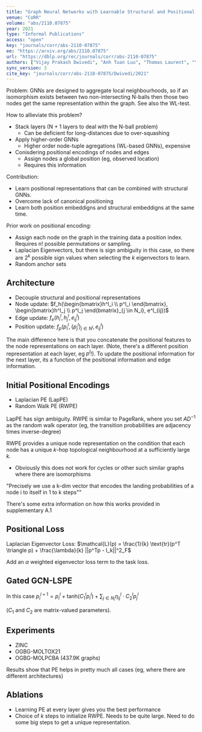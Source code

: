 ```yaml
---
title: "Graph Neural Networks with Learnable Structural and Positional Representations."
venue: "CoRR"
volume: "abs/2110.07875"
year: 2021
type: "Informal Publications"
access: "open"
key: "journals/corr/abs-2110-07875"
ee: "https://arxiv.org/abs/2110.07875"
url: "https://dblp.org/rec/journals/corr/abs-2110-07875"
authors: ["Vijay Prakash Dwivedi", "Anh Tuan Luu", "Thomas Laurent", "Yoshua Bengio", "Xavier Bresson"]
sync_version: 3
cite_key: "journals/corr/abs-2110-07875/Dwivedi/2021"
---
```


Problem: GNNs are designed to aggregate local neighbourhoods, so if an isomorphism exists between two non-intersecting N-balls then those two nodes get the same representation within the graph. See also the WL-test.

How to allieviate this problem?

 - Stack layers (N + 1 layers to deal with the N-ball problem)
	 - Can be deficient for long-distances due to over-squashing
 - Apply higher-order GNNs
	 - Higher order node-tuple agregations (WL-based GNNs), expensive
 - Conisdering positional encodings of nodes and edges
	 - Assign nodes a global position (eg, observed location)
	 - Requires this information

Contribution:
 - Learn positional representations that can be combined with structural GNNs.
 - Overcome lack of canonical positioning
 - Learn both position embeddigns and structural embeddigns at the same time.

Prior work on positional encoding:
 - Assign each node on the graph in the training data a position index. Requires n! possible permutations or sampling.
 - Laplacian Eigenvectors, but there is sign ambiguity in this case, so there are $2^k$ possible sign values when selecting the $k$ eigenvectors to learn.
 - Random anchor sets

## Architecture

* Decouple structural and positional representations
* Node update: $f_h(\begin{bmatrix}h^l_i \\ p^l_i \end{bmatrix}, \begin{bmatrix}h^l_j \\ p^l_j \end{bmatrix}_{j \in N_i}, e^l_{ij})$
* Edge update: $f_e(h^l_i, h^l_j, e^l_{ij})$
* Position update: $f_p(p^l_i, \{p^l_j\}_{j \in N^i}, e^l_{ij})$

The main difference here is that you concatenate the positional features to the node representations on each layer. (Note, there's a different position representation at each layer, eg $p^l$!). To update the positional information for the next layer, its a function of the positional information and edge information.

## Initial Positional Encodings

 - Laplacian PE (LapPE)
 - Random Walk PE (RWPE)

LapPE has sign ambiguity. RWPE is similar to PageRank, where you set $AD^{-1}$ as the random walk operator (eg, the transition probabilities are adjacency times inverse-degree)

RWPE provides a unique node representation on the condition that each node has a unique $k$-hop topological neighbourhood at a sufficiently large $k$.

 - Obviously this does not work for cycles or other such similar graphs where there are isomorphisms

"Precisely we use a k-dim vector that encodes the landing probabilities of a node i to itself in 1 to k steps""

There's some extra information on how this works provided in supplementary A.1

## Positional Loss

Laplacian Eigenvector Loss: $\mathcal{L}(p) = \frac{1}{k} \text{tr}(p^T \triangle p) + \frac{\lambda}{k} ||p^Tp - I_k||^2_F$

Add an $\alpha$ weighted eigenvector loss term to the task loss.

## Gated GCN-LSPE

In this case $p^{l + 1}_i = p^l_i + \text{tanh}(C^l_1 p^l_i) + \sum_{j \in N_i} \eta^l_{ij} \cdot C_2^l p_j^l$

($C_1$ and $C_2$ are matrix-valued parameters).


## Experiments

 * ZINC
 * OGBG-MOLTOX21
 * OGBG-MOLPCBA (437.9K graphs)

Results show that PE helps in pretty much all cases (eg, where there are different architectures)


## Ablations

 * Learning PE at every layer gives you the best performance
 * Choice of $k$ steps to initialize RWPE. Needs to be quite large. Need to do some big steps to get a unique representation.